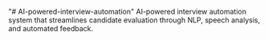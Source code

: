 
"# AI-powered-interview-automation" 
AI-powered interview automation system that streamlines candidate evaluation through NLP, speech analysis, and automated feedback.

